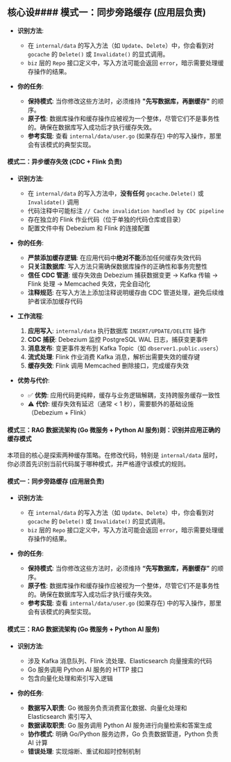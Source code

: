 ## 核心设#### 模式一：同步旁路缓存 (应用层负责)

- **识别方法**:
  - 在 `internal/data` 的写入方法（如 `Update`、`Delete`）中，你会看到对 `gocache` 的 `Delete()` 或 `Invalidate()` 的显式调用。
  - `biz` 层的 `Repo` 接口定义中，写入方法可能会返回 `error`，暗示需要处理缓存操作的结果。

- **你的任务**:
  - **保持模式**: 当你修改这些方法时，必须维持 **"先写数据库，再删缓存"** 的顺序。
  - **原子性**: 数据库操作和缓存操作应被视为一个整体，尽管它们不是事务性的。确保在数据库写入成功后才执行缓存失效。
  - **参考实现**: 查看 `internal/data/user.go` (如果存在) 中的写入操作，那里会有该模式的典型实现。

#### 模式二：异步缓存失效 (CDC + Flink 负责)

- **识别方法**:
  - 在 `internal/data` 的写入方法中，**没有任何** `gocache.Delete()` 或 `Invalidate()` 调用
  - 代码注释中可能标注 `// Cache invalidation handled by CDC pipeline`
  - 存在独立的 Flink 作业代码（位于单独的代码仓库或目录）
  - 配置文件中有 Debezium 和 Flink 的连接配置

- **你的任务**:
  - **严禁添加缓存逻辑**: 在应用代码中**绝对不能**添加任何缓存失效代码
  - **只关注数据库**: 写入方法只需确保数据库操作的正确性和事务完整性
  - **信任 CDC 管道**: 缓存失效由 Debezium 捕获数据变更 → Kafka 传输 → Flink 处理 → Memcached 失效，完全自动化
  - **注释规范**: 在写入方法上添加注释说明缓存由 CDC 管道处理，避免后续维护者误添加缓存代码

- **工作流程**:
  1. **应用写入**: `internal/data` 执行数据库 `INSERT/UPDATE/DELETE` 操作
  2. **CDC 捕获**: Debezium 监控 PostgreSQL WAL 日志，捕获变更事件
  3. **消息发布**: 变更事件发布到 Kafka Topic（如 `dbserver1.public.users`）
  4. **流式处理**: Flink 作业消费 Kafka 消息，解析出需要失效的缓存键
  5. **缓存失效**: Flink 调用 Memcached 删除接口，完成缓存失效

- **优势与代价**:
  - ✅ **优势**: 应用代码更纯粹，缓存与业务逻辑解耦，支持跨服务缓存一致性
  - ⚠️ **代价**: 缓存失效有延迟（通常 < 1 秒），需要额外的基础设施（Debezium + Flink）

#### 模式三：RAG 数据流架构 (Go 微服务 + Python AI 服务)则：识别并应用正确的缓存模式

本项目的核心是探索两种缓存策略。在修改代码，特别是 `internal/data` 层时，你必须首先识别当前代码属于哪种模式，并严格遵守该模式的规则。

#### 模式一：同步旁路缓存 (应用层负责)

- **识别方法**:
  - 在 `internal/data` 的写入方法（如 `Update`、`Delete`）中，你会看到对 `gocache` 的 `Delete()` 或 `Invalidate()` 的显式调用。
  - `biz` 层的 `Repo` 接口定义中，写入方法可能会返回 `error`，暗示需要处理缓存操作的结果。

- **你的任务**:
  - **保持模式**: 当你修改这些方法时，必须维持 **“先写数据库，再删缓存”** 的顺序。
  - **原子性**: 数据库操作和缓存操作应被视为一个整体，尽管它们不是事务性的。确保在数据库写入成功后才执行缓存失效。
  - **参考实现**: 查看 `internal/data/user.go` (如果存在) 中的写入操作，那里会有该模式的典型实现。

#### 模式三：RAG 数据流架构 (Go 微服务 + Python AI 服务)

- **识别方法**:
  - 涉及 Kafka 消息队列、Flink 流处理、Elasticsearch 向量搜索的代码
  - Go 服务调用 Python AI 服务的 HTTP 接口
  - 包含向量化处理和索引写入逻辑

- **你的任务**:
  - **数据写入职责**: Go 微服务负责消费富化数据、向量化处理和 Elasticsearch 索引写入
  - **数据读取职责**: Go 服务调用 Python AI 服务进行向量检索和答案生成
  - **协作模式**: 明确 Go/Python 服务边界，Go 负责数据管道，Python 负责 AI 计算
  - **错误处理**: 实现熔断、重试和超时控制机制
